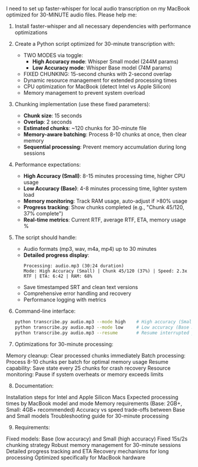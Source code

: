 I need to set up faster-whisper for local audio transcription on my MacBook optimized for 30-MINUTE audio files. Please help me:

1. Install faster-whisper and all necessary dependencies with performance optimizations

2. Create a Python script optimized for 30-minute transcription with:
   - TWO MODES via toggle: 
     * **High Accuracy mode**: Whisper Small model (244M params)
     * **Low Accuracy mode**: Whisper Base model (74M params)
   - FIXED CHUNKING: 15-second chunks with 2-second overlap
   - Dynamic resource management for extended processing times
   - CPU optimization for MacBook (detect Intel vs Apple Silicon)
   - Memory management to prevent system overload

3. Chunking implementation (use these fixed parameters):
   - **Chunk size**: 15 seconds
   - **Overlap**: 2 seconds 
   - **Estimated chunks**: ~120 chunks for 30-minute file
   - **Memory-aware batching**: Process 8-10 chunks at once, then clear memory
   - **Sequential processing**: Prevent memory accumulation during long sessions

4. Performance expectations:
   - **High Accuracy (Small)**: 8-15 minutes processing time, higher CPU usage
   - **Low Accuracy (Base)**: 4-8 minutes processing time, lighter system load
   - **Memory monitoring**: Track RAM usage, auto-adjust if >80% usage
   - **Progress tracking**: Show chunks completed (e.g., "Chunk 45/120, 37% complete")
   - **Real-time metrics**: Current RTF, average RTF, ETA, memory usage %

5. The script should handle:
   - Audio formats (mp3, wav, m4a, mp4) up to 30 minutes
   - **Detailed progress display**:
     ```
     Processing: audio.mp3 (30:24 duration)
     Mode: High Accuracy (Small) | Chunk 45/120 (37%) | Speed: 2.3x RTF | ETA: 6:42 | RAM: 68%
     ```
   - Save timestamped SRT and clean text versions
   - Comprehensive error handling and recovery
   - Performance logging with metrics

6. Command-line interface:
   ```bash
   python transcribe.py audio.mp3 --mode high    # High accuracy (Small model)
   python transcribe.py audio.mp3 --mode low     # Low accuracy (Base model)
   python transcribe.py audio.mp3 --resume       # Resume interrupted processing

7. Optimizations for 30-minute processing:

Memory cleanup: Clear processed chunks immediately
Batch processing: Process 8-10 chunks per batch for optimal memory usage
Resume capability: Save state every 25 chunks for crash recovery
Resource monitoring: Pause if system overheats or memory exceeds limits


8. Documentation:

Installation steps for Intel and Apple Silicon Macs
Expected processing times by MacBook model and mode
Memory requirements (Base: 2GB+, Small: 4GB+ recommended)
Accuracy vs speed trade-offs between Base and Small models
Troubleshooting guide for 30-minute processing



9. Requirements:

Fixed models: Base (low accuracy) and Small (high accuracy)
Fixed 15s/2s chunking strategy
Robust memory management for 30-minute sessions
Detailed progress tracking and ETA
Recovery mechanisms for long processing
Optimized specifically for MacBook hardware